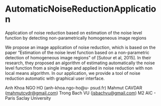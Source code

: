 # AutomaticNoiseReductionApplication
Application of noise reduction based on estimation of the noise level function by detecting non-parametrically homogeneous image regions

We propose an image application of noise reduction, which is based on the paper “Estimation of the noise level function based on a non-parametric detection of homogeneous image regions” of [Sutour et al, 2015]. In their research, they proposed an algorithm of estimating automatically the noise level function from a single image and applied in noise reduction with non local means algorithm. In our application, we provide a tool of noise reduction automatic with graphical user interface.

Anh Khoa NGO HO (anh-khoa.ngo-ho@u- psud.fr)
Mahmut CAVDAR (mahmutcvdr@gmail.com)
Trong Bach VU (jsbachvu@gmail.com)
M2 AIC - Paris Saclay University
